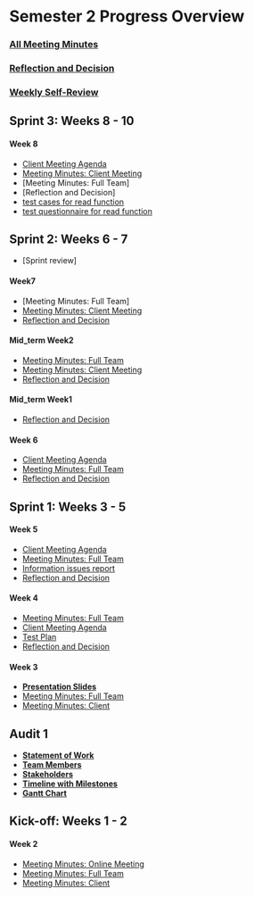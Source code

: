 # Semester 2 Progress Overview
### [All Meeting Minutes](All_MeetingMinutes.md)
### [Reflection and Decision](All_Reflection_and_Decision.md)
### [Weekly Self-Review](Self-Reflection.md)

## Sprint 3: Weeks 8 - 10
#### Week 8
* [Client Meeting Agenda](Sprint3/MeetingMinutes/MeetingAgendaWeek8.pdf)
* [Meeting Minutes: Client Meeting](Sprint3/MeetingMinutes/ClientMeetingWeek8.pdf)
* [Meeting Minutes: Full Team]
* [Reflection and Decision]
* [test cases for read function](Sprint3/Documentation/test%20cases(read).pdf)
* [test questionnaire for read function](Sprint3/Documentation/test%20questionnaire(read).pdf)

## Sprint 2: Weeks 6 - 7
* [Sprint review]
#### Week7
* [Meeting Minutes: Full Team]
* [Meeting Minutes: Client Meeting](Sprint2/MeetingMinutes/ClientmeetingW7.pdf)
* [Reflection and Decision](Sprint2/Documentation/DeclogWeek7.pdf)

#### Mid_term Week2

* [Meeting Minutes: Full Team](Sprint2/MeetingMinutes/MeetingMinutesMid1.pdf)
* [Meeting Minutes: Client Meeting](Sprint2/MeetingMinutes/ClientMeetingMid2.pdf)
* [Reflection and Decision](Sprint2/Documentation/Mid-breakWeek2.pdf)

#### Mid_term Week1

* [Reflection and Decision](Sprint2/Documentation/Mid-breakWeek1.pdf)


#### Week 6

* [Client Meeting Agenda](Sprint2/MeetingMinutes/MeetingAgenda3.pdf)
* [Meeting Minutes: Full Team](Sprint2/MeetingMinutes/MeetingMinutes9.pdf)
* [Reflection and Decision](Sprint2/Documentation/DeclogWeek6.pdf)

## Sprint 1: Weeks 3 - 5

#### Week 5

* [Client Meeting Agenda](Sprint1/MeetingMinutes/MeetingAgenda2.pdf)
* [Meeting Minutes: Full Team](Sprint1/MeetingMinutes/MeetingMinutes10.pdf)
* [Information issues report](Sprint1/Documentation/information%20issues%20report.pdf)
* [Reflection and Decision](Sprint1/Documentation/DeclogWeek5.pdf)

#### Week 4

* [Meeting Minutes: Full Team](Sprint1/MeetingMinutes/MeetingMinutes6.pdf)
* [Client Meeting Agenda](Sprint1/MeetingMinutes/MeetingAgenda1.pdf)
* [Test Plan](Sprint1/Documentation/Test%20Plan%20(draft).pdf)
* [Reflection and Decision](Sprint1/Documentation/DeclogWeek4.pdf)

#### Week 3

* [**Presentation Slides**](https://docs.google.com/presentation/d/1cvQcCeFERK6mRaIhDVObRH1uYKA7Y_bVxbJuNkgO7x8/edit#slide=id.p9)
* [Meeting Minutes: Full Team](Sprint1/MeetingMinutes/MeetingMinutes5.pdf)
* [Meeting Minutes: Client](Sprint1/MeetingMinutes/MeetingMinutes4.pdf)

## Audit 1
* **[Statement of Work](Audit1/PDF/Statement%20of%20work,%20initialed.pdf)**
* **[Team Members](Audit1/Images/MCSTeam.003.png)**
* **[Stakeholders](Audit1/Images/MCSStakeHolder.001.png)**
* **[Timeline with Milestones](Audit1/Images/Schedule.png)**
* **[Gantt Chart](Audit1/Images/gantt.PNG)**

## Kick-off: Weeks 1 - 2

#### Week 2
* [Meeting Minutes: Online Meeting](Kick-off/MeetingMinutes3.pdf)
* [Meeting Minutes: Full Team](Kick-off/MeetingMinutes2.pdf)
* [Meeting Minutes: Client](Kick-off/MeetingMinutes1.pdf)



